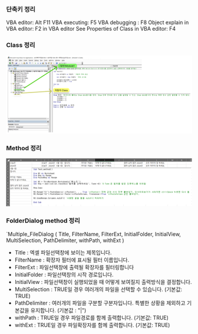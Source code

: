 ### 단축키 정리

VBA editor: Alt F11
VBA executing: F5
VBA debugging : F8
Object explain in VBA editor: F2 in VBA editor
See Properties of Class in VBA editor: F4

### Class 정리
![Alt text](Class.png)

### Method 정리
![Alt text](Method.png)

### FolderDialog method 정리

`Multiple_FileDialog ( Title, FilterName, FilterExt, InitialFolder, InitialView, MultiSelection, PathDelimiter, withPath, withExt )

- Title : 엑셀 파일선택창에 보이는 제목입니다.
- FilterName : 확장자 필터에 표시될 필터 이름입니다.
- FilterExt : 파일선택창에 출력될 확장자를 필터링합니다
- InitialFolder : 파일선택창의 시작 경로입니다.
- InitialView : 파일선택창이 실행되었을 때 어떻게 보여질지 출력방식을 결정합니다. 
- MultiSelection : TRUE일 경우 여러개의 파일을 선택할 수 있습니다. (기본값: TRUE)
- PathDelimiter : 여러개의 파일을 구분할 구분자입니다. 특별한 상황을 제외하고 기본값을 유지합니다. (기본값 : "|")
- withPath : TRUE일 경우 파일경로를 함께 출력합니다. (기본값: TRUE)
- withExt : TRUE일 경우 파일확장자를 함께 출력합니다. (기본값: TRUE)